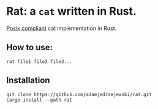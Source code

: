 # Rat: a `cat` written in Rust.

[Posix compliant](https://pubs.opengroup.org/onlinepubs/9699919799/utilities/cat.html) cat implementation in Rust.

## How to use:
```
rat file1 file2 file3...
```

## Installation
```
git clone https://github.com/adamjedrzejewski/rat.git
cargo install --path rat
```
